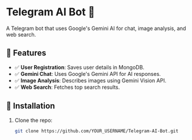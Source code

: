 # Telegram AI Bot 🤖

A Telegram bot that uses Google's Gemini AI for chat, image analysis, and web search.

## 📌 Features
- ✅ **User Registration**: Saves user details in MongoDB.
- ✅ **Gemini Chat**: Uses Google's Gemini API for AI responses.
- ✅ **Image Analysis**: Describes images using Gemini Vision API.
- ✅ **Web Search**: Fetches top search results.

## 🔧 Installation
1. Clone the repo:
   ```sh
   git clone https://github.com/YOUR_USERNAME/Telegram-AI-Bot.git
